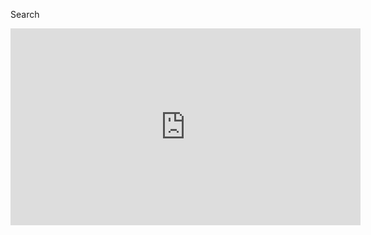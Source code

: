 Search

<iframe width="560" height="315" src="https://www.youtube.com/embed/t9ZassrDA40" frameborder="0" allowfullscreen></iframe>

